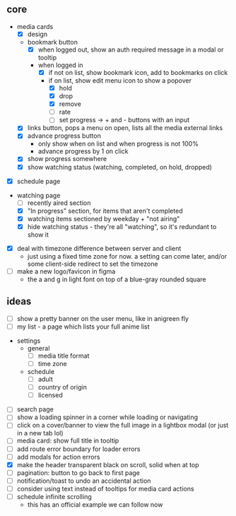 ## core

- media cards
  - [x] design
  - bookmark button
    - [x] when logged out, show an auth required message in a modal or tooltip
    - when logged in
      - [x] if not on list, show bookmark icon, add to bookmarks on click
      - if on list, show edit menu icon to show a popover
        - [x] hold
        - [x] drop
        - [x] remove
        - [ ] rate
        - [ ] set progress -> + and - buttons with an input
  - [x] links button, pops a menu on open, lists all the media external links
  - [x] advance progress button
    - only show when on list and when progress is not 100%
    - advance progress by 1 on click
  - [x] show progress somewhere
  - [x] show watching status (watching, completed, on hold, dropped)
- [x] schedule page
- watching page
  - [ ] recently aired section
  - [x] "In progress" section, for items that aren't completed
  - [x] watching items sectioned by weekday + "not airing"
  - [x] hide watching status - they're all "watching", so it's redundant to show it
- [x] deal with timezone difference between server and client
  - just using a fixed time zone for now. a setting can come later, and/or some client-side redirect to set the timezone
- [ ] make a new logo/favicon in figma
  - the a and g in light font on top of a blue-gray rounded square

## ideas

- [ ] show a pretty banner on the user menu, like in anigreen fly
- [ ] my list - a page which lists your full anime list
- settings
  - general
    - [ ] media title format
    - [ ] time zone
  - schedule
    - [ ] adult
    - [ ] country of origin
    - [ ] licensed
- [ ] search page
- [ ] show a loading spinner in a corner while loading or navigating
- [ ] click on a cover/banner to view the full image in a lightbox modal (or just in a new tab lol)
- [ ] media card: show full title in tooltip
- [ ] add route error boundary for loader errors
- [ ] add modals for action errors
- [x] make the header transparent black on scroll, solid when at top
- [ ] pagination: button to go back to first page
- [ ] notification/toast to undo an accidental action
- [ ] consider using text instead of tooltips for media card actions
- [ ] schedule infinite scrolling
  - this has an official example we can follow now

